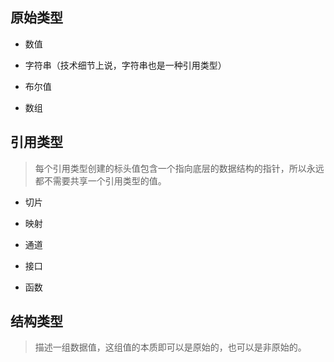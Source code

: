 ## 原始类型

- 数值

- 字符串（技术细节上说，字符串也是一种引用类型）

- 布尔值

- 数组

## 引用类型

> 每个引用类型创建的标头值包含一个指向底层的数据结构的指针，所以永远都不需要共享一个引用类型的值。

- 切片

- 映射

- 通道

- 接口

- 函数

## 结构类型

> 描述一组数据值，这组值的本质即可以是原始的，也可以是非原始的。